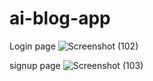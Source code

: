 # ai-blog-app
Login page
![Screenshot (102)](https://github.com/user-attachments/assets/b4b26799-18a2-47eb-bc4f-cab82b7e400d)


signup page
![Screenshot (103)](https://github.com/user-attachments/assets/528101b9-2f33-4f63-b79e-68b25e5ce3bf)
